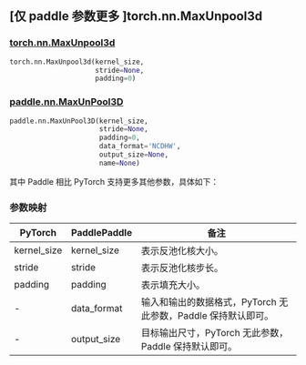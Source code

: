 ## [仅 paddle 参数更多 ]torch.nn.MaxUnpool3d
### [torch.nn.MaxUnpool3d](https://pytorch.org/docs/stable/generated/torch.nn.MaxUnpool3d.html?highlight=maxunpool3d#torch.nn.MaxUnpool3d)

```python
torch.nn.MaxUnpool3d(kernel_size,
                     stride=None,
                     padding=0)
```

### [paddle.nn.MaxUnPool3D](https://www.paddlepaddle.org.cn/documentation/docs/zh/develop/api/paddle/nn/MaxUnPool3D_cn.html)

```python
paddle.nn.MaxUnPool3D(kernel_size,
                      stride=None,
                      padding=0,
                      data_format='NCDHW',
                      output_size=None,
                      name=None)
```

其中 Paddle 相比 PyTorch 支持更多其他参数，具体如下：
### 参数映射
| PyTorch       | PaddlePaddle | 备注                                                   |
| ------------- | ------------ | ------------------------------------------------------ |
| kernel_size          | kernel_size            | 表示反池化核大小。                           |
| stride          | stride            | 表示反池化核步长。                           |
| padding          | padding            | 表示填充大小。                           |
| -             | data_format  | 输入和输出的数据格式，PyTorch 无此参数，Paddle 保持默认即可。  |
| -             | output_size  | 目标输出尺寸，PyTorch 无此参数，Paddle 保持默认即可。        |
